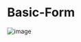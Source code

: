# Basic-Form

![image](https://github.com/pragya2580/Basic-Form/assets/72943349/a16c94ce-fa61-49b5-a68c-512ad2c5b15c)
